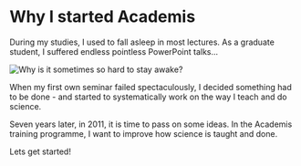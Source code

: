 
# Why I started Academis

During my studies, I used to fall asleep in most lectures. As a graduate student, I suffered endless pointless PowerPoint talks... 

![Why is it sometimes so hard to stay awake?](images/sleepy.jpg)

When my first own seminar failed spectaculously, I decided something had to be done - and started to systematically work on the way I teach and do science.

Seven years later, in 2011, it is time to pass on some ideas. In the Academis training programme, I want to improve how science is taught and done.

Lets get started!